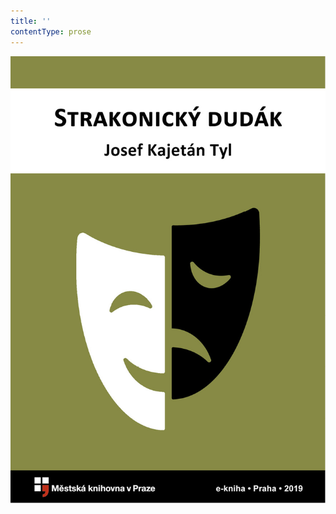 ```yaml
---
title: ''
contentType: prose
---
```


<section>

![obalka_strakonicky_dudak.jpg](./resources/obalka_strakonicky_dud_fmt.jpeg)

</section>
